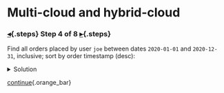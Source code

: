 <div class="top">

# Multi-cloud and hybrid-cloud
### [◂](command:katapod.loadPage?step3){.steps} Step 4 of 8 [▸](command:katapod.loadPage?step5){.steps}
</div>

Find all orders placed by user `joe` between dates `2020-01-01` and `2020-12-31`, inclusive; sort by order timestamp (desc):
 
<details>
  <summary>Solution</summary>

```
SELECT * 
FROM orders_by_user 
WHERE user_id = 'joe'
  AND order_timestamp >= '2020-01-01'
  AND order_timestamp <  '2021-01-01';
```

</details>


[continue](command:katapod.loadPage?step5){.orange_bar}